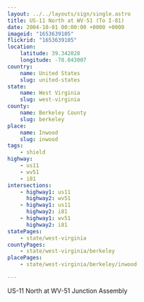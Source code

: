 ```yaml
---
layout: ../../layouts/sign/single.astro
title: US-11 North at WV-51 (To I-81)
date: 2004-10-01 00:00:00 +0000 +0000
imageid: "1653639105"
flickrid: "1653639105"
location:
    latitude: 39.342028
    longitude: -78.043007
country:
    name: United States
    slug: united-states
state:
    name: West Virginia
    slug: west-virginia
county:
    name: Berkeley County
    slug: berkeley
place:
    name: Inwood
    slug: inwood
tags:
    - shield
highway:
    - us11
    - wv51
    - i81
intersections:
    - highway1: us11
      highway2: wv51
    - highway1: us11
      highway2: i81
    - highway1: wv51
      highway2: i81
statePages:
    - state/west-virginia
countyPages:
    - state/west-virginia/berkeley
placePages:
    - state/west-virginia/berkeley/inwood

---
```

US-11 North at WV-51 Junction Assembly